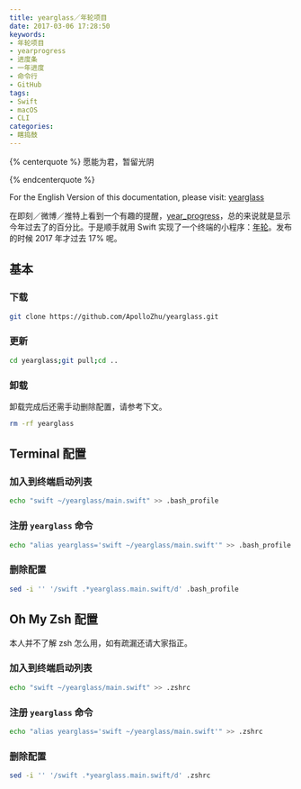 ```yaml
---
title: yearglass／年轮项目
date: 2017-03-06 17:28:50
keywords:
- 年轮项目
- yearprogress
- 进度条
- 一年进度
- 命令行
- GitHub
tags:
- Swift
- macOS
- CLI
categories:
- 瞎捣鼓
---
```


{% centerquote %}
愿能为君，暂留光阴
<div id="yearglass-web"></div>
{% endcenterquote %}

<script>
	const today = new Date();
	const year = today.getFullYear();
	const thisYear = new Date(year, 0, 1);
	const nextYear = new Date(year + 1, 0, 1);
	const oneDay = today.getMilliseconds();
	const passed = Math.floor((today - thisYear) / oneDay);
	const total = Math.floor((nextYear - thisYear) / oneDay);
	const percentage = passed / total;
	const space = 15;

	function repeat(s, n) {
		return new Array(Math.floor(n + 1)).join(s);
	}

	document.getElementById("yearglass-web").innerHTML = year + " 年已过去 " + Math.floor(percentage * 100) + "% [" + repeat("▇", space * percentage) + repeat("\\\\", space * (1 - percentage)) + "]";
</script>

For the English Version of this documentation, please visit: [yearglass](https://apollozhu.github.io/yearglass/)

<!-- more -->

在即刻／微博／推特上看到一个有趣的提醒，[year_progress](https://twitter.com/year_progress)，总的来说就是显示今年过去了的百分比。于是顺手就用 Swift 实现了一个终端的小程序：[年轮](https://github.com/ApolloZhu/yearglass)。发布的时候 2017 年才过去 17% 呢。

## 基本

### 下载

```sh
git clone https://github.com/ApolloZhu/yearglass.git
```

### 更新

```sh
cd yearglass;git pull;cd ..
```

### 卸载

卸载完成后还需手动删除配置，请参考下文。

```sh
rm -rf yearglass
```

## Terminal 配置

### 加入到终端启动列表

```sh
echo "swift ~/yearglass/main.swift" >> .bash_profile
```

### 注册 `yearglass` 命令

```sh
echo "alias yearglass='swift ~/yearglass/main.swift'" >> .bash_profile
```

### 删除配置

```sh
sed -i '' '/swift .*yearglass.main.swift/d' .bash_profile
```

## Oh My Zsh 配置

本人并不了解 zsh 怎么用，如有疏漏还请大家指正。

### 加入到终端启动列表

```sh
echo "swift ~/yearglass/main.swift" >> .zshrc
```

### 注册 `yearglass` 命令

```sh
echo "alias yearglass='swift ~/yearglass/main.swift'" >> .zshrc
```

### 删除配置

```sh
sed -i '' '/swift .*yearglass.main.swift/d' .zshrc
```
